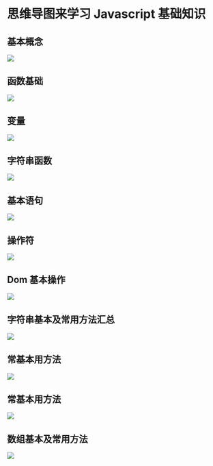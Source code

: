 思维导图来学习 Javascript 基础知识
===

## 基本概念

![](../../Javascript/JS%E5%9F%BA%E7%A1%80-%E5%9F%BA%E6%9C%AC%E6%A6%82%E5%BF%B5.png)

## 函数基础

![](../../Javascript/%E5%87%BD%E6%95%B0%E5%9F%BA%E7%A1%80.gif)

## 变量

![](../../Javascript/%E5%8F%98%E9%87%8F.gif)

## 字符串函数

![](../../Javascript/%E5%AD%97%E7%AC%A6%E4%B8%B2%E5%87%BD%E6%95%B0.gif)

## 基本语句

![](../../Javascript/JS%E5%9F%BA%E7%A1%80-%E5%9F%BA%E6%9C%AC%E8%AF%AD%E5%8F%A5.png)

## 操作符

![](../../Javascript/JS%E5%9F%BA%E7%A1%80-%E6%93%8D%E4%BD%9C%E7%AC%A6.png)

## Dom 基本操作

![](../../Javascript/%E5%9F%BA%E6%9C%ACdom%E6%93%8D%E4%BD%9C.gif)

## 字符串基本及常用方法汇总

![](../../Javascript/JS%E5%9F%BA%E7%A1%80-%E5%AD%97%E7%AC%A6%E4%B8%B2%E5%9F%BA%E6%9C%AC%E5%8F%8A%E5%B8%B8%E7%94%A8%E6%96%B9%E6%B3%95%E6%B1%87%E6%80%BB.png)

## 常基本用方法

![](../../Javascript/JS%E5%9F%BA%E7%A1%80-%E5%B8%B8%E5%9F%BA%E6%9C%AC%E7%94%A8%E6%96%B9%E6%B3%95.png)

## 常基本用方法

![](../../Javascript/JS%E5%9F%BA%E7%A1%80-%E5%B8%B8%E5%9F%BA%E6%9C%AC%E7%94%A8%E6%96%B9%E6%B3%95.png)

## 数组基本及常用方法

![](../../Javascript/JS%E5%9F%BA%E7%A1%80-%E6%95%B0%E7%BB%84%E5%9F%BA%E6%9C%AC%E5%8F%8A%E5%B8%B8%E7%94%A8%E6%96%B9%E6%B3%95.png)
